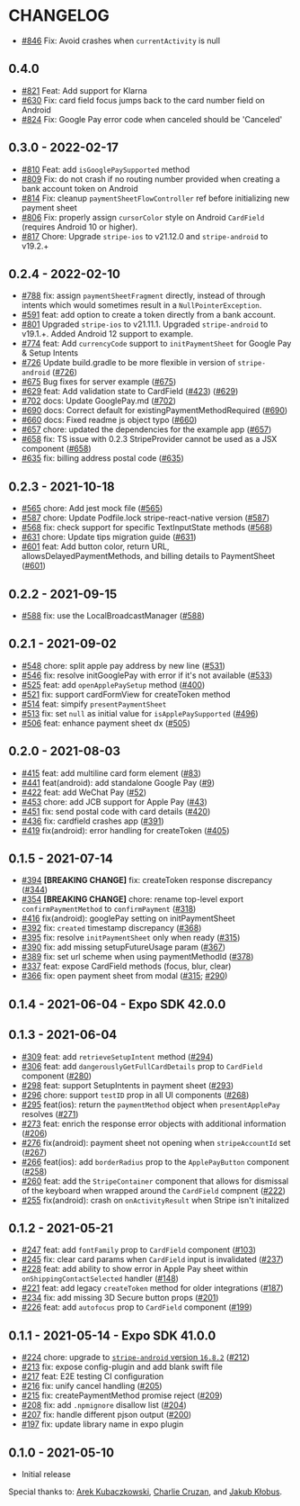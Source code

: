 # CHANGELOG

- [#846](https://github.com/stripe/stripe-react-native/pull/846) Fix: Avoid crashes when `currentActivity` is null

## 0.4.0

- [#821](https://github.com/stripe/stripe-react-native/pull/821) Feat: Add support for Klarna
- [#630](https://github.com/stripe/stripe-react-native/pull/630) Fix: card field focus jumps back to the card number field on Android
- [#824](https://github.com/stripe/stripe-react-native/pull/824) Fix: Google Pay error code when canceled should be 'Canceled'

## 0.3.0 - 2022-02-17

- [#810](https://github.com/stripe/stripe-react-native/pull/810) Feat: add `isGooglePaySupported` method
- [#809](https://github.com/stripe/stripe-react-native/pull/809) Fix: do not crash if no routing number provided when creating a bank account token on Android
- [#814](https://github.com/stripe/stripe-react-native/pull/814) Fix: cleanup `paymentSheetFlowController` ref before initializing new payment sheet
- [#806](https://github.com/stripe/stripe-react-native/pull/806) Fix: properly assign `cursorColor` style on Android `CardField` (requires Android 10 or higher).
- [#817](https://github.com/stripe/stripe-react-native/pull/817) Chore: Upgrade `stripe-ios` to v21.12.0 and `stripe-android` to v19.2.+

## 0.2.4 - 2022-02-10

- [#788](https://github.com/stripe/stripe-react-native/pull/788) fix: assign `paymentSheetFragment` directly, instead of through intents which would sometimes result in a `NullPointerException`.
- [#591](https://github.com/stripe/stripe-react-native/pull/591) feat: add option to create a token directly from a bank account.
- [#801](https://github.com/stripe/stripe-react-native/pull/801) Upgraded `stripe-ios` to v21.11.1. Upgraded `stripe-android` to v19.1.+. Added Android 12 support to example.
- [#774](https://github.com/stripe/stripe-react-native/pull/774) feat: Add `currencyCode` support to `initPaymentSheet` for Google Pay & Setup Intents
- [#726](https://github.com/stripe/stripe-react-native/pull/726) Update build.gradle to be more flexible in version of `stripe-android` ([#726](https://github.com/stripe/stripe-react-native/issues/726))
- [#675](https://github.com/stripe/stripe-react-native/pull/675) Bug fixes for server example ([#675](https://github.com/stripe/stripe-react-native/issues/675))
- [#629](https://github.com/stripe/stripe-react-native/pull/629) feat: Add validation state to CardField ([#423](https://github.com/stripe/stripe-react-native/issues/423)) ([#629](https://github.com/stripe/stripe-react-native/issues/629))
- [#702](https://github.com/stripe/stripe-react-native/pull/702) docs: Update GooglePay.md ([#702](https://github.com/stripe/stripe-react-native/issues/702))
- [#690](https://github.com/stripe/stripe-react-native/pull/690) docs: Correct default for existingPaymentMethodRequired ([#690](https://github.com/stripe/stripe-react-native/issues/690))
- [#660](https://github.com/stripe/stripe-react-native/pull/660) docs: Fixed readme js object typo ([#660](https://github.com/stripe/stripe-react-native/issues/660))
- [#657](https://github.com/stripe/stripe-react-native/pull/657) chore: updated the dependencies for the example app ([#657](https://github.com/stripe/stripe-react-native/issues/657))
- [#658](https://github.com/stripe/stripe-react-native/pull/658) fix: TS issue with 0.2.3 StripeProvider cannot be used as a JSX component ([#658](https://github.com/stripe/stripe-react-native/issues/658))
- [#635](https://github.com/stripe/stripe-react-native/pull/635) fix: billing address postal code ([#635](https://github.com/stripe/stripe-react-native/issues/635))

## 0.2.3 - 2021-10-18

- [#565](https://github.com/stripe/stripe-react-native/pull/565) chore: Add jest mock file ([#565](https://github.com/stripe/stripe-react-native/issues/565))
- [#587](https://github.com/stripe/stripe-react-native/pull/587) chore: Update Podfile.lock stripe-react-native version ([#587](https://github.com/stripe/stripe-react-native/issues/587))
- [#568](https://github.com/stripe/stripe-react-native/pull/568) fix: check support for specific TextInputState methods ([#568](https://github.com/stripe/stripe-react-native/issues/568))
- [#631](https://github.com/stripe/stripe-react-native/pull/631) chore: Update tips migration guide ([#631](https://github.com/stripe/stripe-react-native/issues/631))
- [#601](https://github.com/stripe/stripe-react-native/pull/601) feat: Add button color, return URL, allowsDelayedPaymentMethods, and billing details to PaymentSheet ([#601](https://github.com/stripe/stripe-react-native/issues/601))

## 0.2.2 - 2021-09-15

- [#588](https://github.com/stripe/stripe-react-native/pull/588) fix: use the LocalBroadcastManager ([#588](https://github.com/stripe/stripe-react-native/issues/588))

## 0.2.1 - 2021-09-02

- [#548](https://github.com/stripe/stripe-react-native/pull/548) chore: split apple pay address by new line ([#531](https://github.com/stripe/stripe-react-native/issues/531))
- [#546](https://github.com/stripe/stripe-react-native/pull/546) fix: resolve initGooglePay with error if it's not available ([#533](https://github.com/stripe/stripe-react-native/issues/533))
- [#525](https://github.com/stripe/stripe-react-native/pull/525) feat: add `openApplePaySetup` method ([#400](https://github.com/stripe/stripe-react-native/issues/400))
- [#521](https://github.com/stripe/stripe-react-native/pull/521) fix: support cardFormView for createToken method
- [#514](https://github.com/stripe/stripe-react-native/pull/514) feat: simpify `presentPaymentSheet`
- [#513](https://github.com/stripe/stripe-react-native/pull/513) fix: set `null` as initial value for `isApplePaySupported` ([#496](https://github.com/stripe/stripe-react-native/issues/496))
- [#506](https://github.com/stripe/stripe-react-native/pull/506) feat: enhance payment sheet dx ([#505](https://github.com/stripe/stripe-react-native/issues/505))

## 0.2.0 - 2021-08-03

- [#415](https://github.com/stripe/stripe-react-native/pull/415) feat: add multiline card form element ([#83](https://github.com/stripe/stripe-react-native/issues/83))
- [#441](https://github.com/stripe/stripe-react-native/pull/441) feat(android): add standalone Google Pay ([#9](https://github.com/stripe/stripe-react-native/issues/9))
- [#422](https://github.com/stripe/stripe-react-native/pull/422) feat: add WeChat Pay ([#52](https://github.com/stripe/stripe-react-native/issues/52))
- [#453](https://github.com/stripe/stripe-react-native/pull/453) chore: add JCB support for Apple Pay ([#43](https://github.com/stripe/stripe-react-native/issues/430))
- [#451](https://github.com/stripe/stripe-react-native/pull/451) fix: send postal code with card details ([#420](https://github.com/stripe/stripe-react-native/issues/420))
- [#436](https://github.com/stripe/stripe-react-native/pull/436) fix: cardfield crashes app ([#391](https://github.com/stripe/stripe-react-native/issues/391))
- [#419](https://github.com/stripe/stripe-react-native/pull/419) fix(android): error handling for createToken ([#405](https://github.com/stripe/stripe-react-native/issues/405))

## 0.1.5 - 2021-07-14

- [#394](https://github.com/stripe/stripe-react-native/pull/394) **[BREAKING CHANGE]** fix: createToken response discrepancy ([#344](https://github.com/stripe/stripe-react-native/issues/344))
- [#354](https://github.com/stripe/stripe-react-native/pull/354) **[BREAKING CHANGE]** chore: rename top-level export `confirmPaymentMethod` to `confirmPayment` ([#318](https://github.com/stripe/stripe-react-native/issues/318))
- [#416](https://github.com/stripe/stripe-react-native/pull/416) fix(android): googlePay setting on initPaymentSheet
- [#392](https://github.com/stripe/stripe-react-native/pull/392) fix: `created` timestamp discrepancy ([#368](https://github.com/stripe/stripe-react-native/issues/368))
- [#395](https://github.com/stripe/stripe-react-native/pull/395) fix: resolve `initPaymentSheet` only when ready ([#315](https://github.com/stripe/stripe-react-native/issues/315))
- [#390](https://github.com/stripe/stripe-react-native/pull/390) fix: add missing setupFutureUsage param ([#367](https://github.com/stripe/stripe-react-native/issues/367))
- [#389](https://github.com/stripe/stripe-react-native/pull/389) fix: set url scheme when using paymentMethodId ([#378](https://github.com/stripe/stripe-react-native/issues/378))
- [#337](https://github.com/stripe/stripe-react-native/pull/337) feat: expose CardField methods (focus, blur, clear)
- [#366](https://github.com/stripe/stripe-react-native/pull/366) fix: open payment sheet from modal ([#315](https://github.com/stripe/stripe-react-native/issues/315); [#290](https://github.com/stripe/stripe-react-native/issues/290))

## 0.1.4 - 2021-06-04 - Expo SDK 42.0.0

## 0.1.3 - 2021-06-04

- [#309](https://github.com/stripe/stripe-react-native/pull/309) feat: add `retrieveSetupIntent` method ([#294](https://github.com/stripe/stripe-react-native/issues/294))
- [#306](https://github.com/stripe/stripe-react-native/pull/306) feat: add `dangerouslyGetFullCardDetails` prop to `CardField` component ([#280](https://github.com/stripe/stripe-react-native/issues/280))
- [#298](https://github.com/stripe/stripe-react-native/pull/298) feat: support SetupIntents in payment sheet ([#293](https://github.com/stripe/stripe-react-native/issues/293))
- [#296](https://github.com/stripe/stripe-react-native/pull/296) chore: support `testID` prop in all UI components ([#268](https://github.com/stripe/stripe-react-native/issues/268))
- [#295](https://github.com/stripe/stripe-react-native/pull/295) feat(ios): return the `paymentMethod` object when `presentApplePay` resolves ([#271](https://github.com/stripe/stripe-react-native/issues/271))
- [#273](https://github.com/stripe/stripe-react-native/pull/273) feat: enrich the response error objects with additional information ([#206](https://github.com/stripe/stripe-react-native/issues/206))
- [#276](https://github.com/stripe/stripe-react-native/pull/276) fix(android): payment sheet not opening when `stripeAccountId` set ([#267](https://github.com/stripe/stripe-react-native/issues/267))
- [#266](https://github.com/stripe/stripe-react-native/pull/266) feat(ios): add `borderRadius` prop to the `ApplePayButton` component ([#258](https://github.com/stripe/stripe-react-native/issues/258))
- [#260](https://github.com/stripe/stripe-react-native/pull/260) feat: add the `StripeContainer` component that allows for dismissal of the keyboard when wrapped around the `CardField` compnent ([#222](https://github.com/stripe/stripe-react-native/issues/222))
- [#255](https://github.com/stripe/stripe-react-native/pull/255) fix(android): crash on `onActivityResult` when Stripe isn't initalized

## 0.1.2 - 2021-05-21

- [#247](https://github.com/stripe/stripe-react-native/pull/247) feat: add `fontFamily` prop to `CardField` component ([#103](https://github.com/stripe/stripe-react-native/issues/103))
- [#245](https://github.com/stripe/stripe-react-native/pull/245) fix: clear card params when `CardField` input is invalidated ([#237](https://github.com/stripe/stripe-react-native/issues/237))
- [#228](https://github.com/stripe/stripe-react-native/pull/228) feat: add ability to show error in Apple Pay sheet within `onShippingContactSelected` handler ([#148](https://github.com/stripe/stripe-react-native/issues/148))
- [#221](https://github.com/stripe/stripe-react-native/pull/221) feat: add legacy `createToken` method for older integrations ([#187](https://github.com/stripe/stripe-react-native/issues/187))
- [#234](https://github.com/stripe/stripe-react-native/pull/234) fix: add missing 3D Secure button props ([#201](https://github.com/stripe/stripe-react-native/issues/201))
- [#226](https://github.com/stripe/stripe-react-native/pull/226) feat: add `autofocus` prop to `CardField` component ([#199](https://github.com/stripe/stripe-react-native/issues/199))

## 0.1.1 - 2021-05-14 - Expo SDK 41.0.0

- [#224](https://github.com/stripe/stripe-react-native/pull/224) chore: upgrade to [`stripe-android` version `16.8.2`](https://github.com/stripe/stripe-android/blob/master/CHANGELOG.md#1682---2021-05-14) ([#212](https://github.com/stripe/stripe-react-native/issues/212))
- [#213](https://github.com/stripe/stripe-react-native/pull/213) fix: expose config-plugin and add blank swift file
- [#217](https://github.com/stripe/stripe-react-native/pull/217) feat: E2E testing CI configuration
- [#216](https://github.com/stripe/stripe-react-native/pull/216) fix: unify cancel handling ([#205](https://github.com/stripe/stripe-react-native/issues/205))
- [#215](https://github.com/stripe/stripe-react-native/pull/215) fix: createPaymentMethod promise reject ([#209](https://github.com/stripe/stripe-react-native/issues/209))
- [#208](https://github.com/stripe/stripe-react-native/pull/208) fix: add `.npmignore` disallow list ([#204](https://github.com/stripe/stripe-react-native/issues/204))
- [#207](https://github.com/stripe/stripe-react-native/pull/207) fix: handle different pjson output ([#200](https://github.com/stripe/stripe-react-native/issues/200))
- [#197](https://github.com/stripe/stripe-react-native/pull/197) fix: update library name in expo plugin

## 0.1.0 - 2021-05-10

- Initial release

Special thanks to: [Arek Kubaczkowski](https://github.com/arekkubaczkowski), [Charlie Cruzan](https://github.com/cruzach), and [Jakub Kłobus](https://github.com/souhe).
